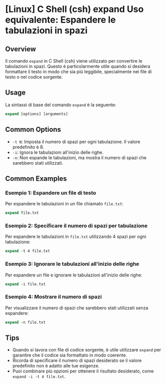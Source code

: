 # [Linux] C Shell (csh) expand Uso equivalente: Espandere le tabulazioni in spazi

## Overview
Il comando `expand` in C Shell (csh) viene utilizzato per convertire le tabulazioni in spazi. Questo è particolarmente utile quando si desidera formattare il testo in modo che sia più leggibile, specialmente nei file di testo o nel codice sorgente.

## Usage
La sintassi di base del comando `expand` è la seguente:

```csh
expand [options] [arguments]
```

## Common Options
- `-t N`: Imposta il numero di spazi per ogni tabulazione. Il valore predefinito è 8.
- `-i`: Ignora le tabulazioni all'inizio delle righe.
- `-n`: Non espande le tabulazioni, ma mostra il numero di spazi che sarebbero stati utilizzati.

## Common Examples

### Esempio 1: Espandere un file di testo
Per espandere le tabulazioni in un file chiamato `file.txt`:

```csh
expand file.txt
```

### Esempio 2: Specificare il numero di spazi per tabulazione
Per espandere le tabulazioni in `file.txt` utilizzando 4 spazi per ogni tabulazione:

```csh
expand -t 4 file.txt
```

### Esempio 3: Ignorare le tabulazioni all'inizio delle righe
Per espandere un file e ignorare le tabulazioni all'inizio delle righe:

```csh
expand -i file.txt
```

### Esempio 4: Mostrare il numero di spazi
Per visualizzare il numero di spazi che sarebbero stati utilizzati senza espandere:

```csh
expand -n file.txt
```

## Tips
- Quando si lavora con file di codice sorgente, è utile utilizzare `expand` per garantire che il codice sia formattato in modo coerente.
- Ricorda di specificare il numero di spazi desiderato se il valore predefinito non è adatto alle tue esigenze.
- Puoi combinare più opzioni per ottenere il risultato desiderato, come `expand -i -t 4 file.txt`.